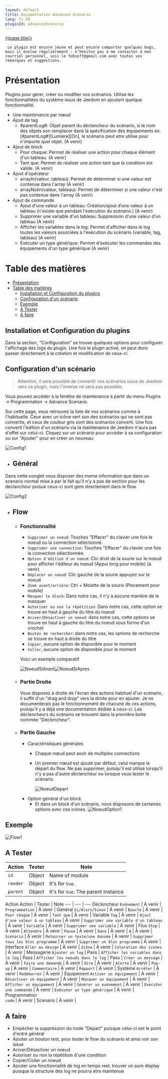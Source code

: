 ```yaml
---
layout: default
title: Documentation Advanced Scenario
lang: fr_FR
pluginId: advancedScenario
---
```


<div id="title">
<a href="../../../{{site.baseurl}}/{{page.pluginId}}/{{page.lang}}">{{page.title}}</a>
</div>

```
 Le plugin est encore jeune et peut encore comporter quelques bugs, mais il évolue régulièrement : n’hésitez pas à me contacter à mon courriel personnel, sois le fobsoft@gmail.com avec toutes vos remarques et suggestions.
```

# Présentation
Plugins pour gérer, créer ou modifier vos scénarios. Utilise les fonctionnalitées du système issus de Jeedom en ajoutant quelque fonctionnalité.
* Une maintenance par nœud
* Ajout de tag
  * #parentLog#: Objet parent du déclencheur du scénario, si le nom des objets son remplacer dans la spécification des équipements ex: [#parentLog#][Lumiere][On], le scénario peut etre utilise pour n'importe quel objet. (A venir)
* Ajout de block
  * Pour chaque: Permet de réaliser une action pour chaque élément d'un tableau. (A venir)
  * Tant que: Permet de réaliser une action tant que la condition est valide. (A venir)
* Ajout d'opérateur
  * arrayIn(valeur, tableau): Permet de déterminer si une valeur est contenue dans l'array (A venir)
  * arrayNotin(valeur, tableau): Permet de déterminer si une valeur n'est pas contenue dans l'array (A venir)
* Ajout de commande
  * Ajout d'une valeur à un tableau: Création/ajout d’une valeur à un tableau (n'existe que pendant l'exécution du scénario.) (A venir)
  * Supprimer une variable d'un tableau: Suppression d’une valeur d’un tableau (A venir)
  * Afficher les variables dans le log: Permet d'afficher dans le log toutes les valeurs associées à l'exécution du scénario (variable, tag, tableau) (A venir)
  * Exécuter un type générique: Permet d'exécuter les commandes des équipements d'un type générique (A venir)
  
# Table des matières
- [Présentation](#présentation)
- [Table des matières](#table-des-matières)
  - [Installation et Configuration du plugins](#installation-et-configuration-du-plugins)
  - [Configuration d'un scénario](#configuration-dun-scénario)
  - [Exemple](#exemple)
  - [A Tester](#a-tester)
  - [A faire](#a-faire)

## Installation et Configuration du plugins
Dans la section, "Configuration" se trouve quelques options pour configurer l'affichage des logs du plugin.
Une fois le plugin activé, on peut donc passer directement à la création et modification de ceux-ci.

## Configuration d'un scénario
> Attention, il sera possible de convertir vos scénarios issus de Jeedom vers ce plugin, mais l'inverse ne sera pas possible.

Vous pouvez accéder à la fenêtre de maintenance à partir du menu Plugins → Programmation → Advance Scenario.

Sur cette page, vous retrouvez la liste de vos scénarios comme à l'habituelle. Ceux avec un icône vert son des scénarios qui ne sont pas convertis, et ceux de couleur gris sont des scénarios converti.
Une fois converti l'édition d'un scénario via la maintenance de Jeedom n'aura pas d'effet sur celui-ci.
Cliquez sur un scénario pour accéder à sa configuration ou sur "Ajouter" pour en créer un nouveau:

![Config1](../images/Config1.png)

  - ## Général
  Dans cette oonglet vous disposer des meme information que dans un scenario normal mise à par le fait qu'il n'y a pas de section pour les declancheur puisue ceux-ci sont gere directement dans le flow.

  ![Config2](../images/Config2.png)

  - ## Flow
    - ### Fonctionnalité
      - `Supprimer un noeud`: Touches "Effacer" du clavier une fois le noeud ou la connection sélectionné.
      - `Supprimer une connection`: Touches "Effacer" du clavier une fois la connection sélectionnée.
      - `Option d'édition d'un noeud`: Clic droit de la sourie sur le noeud pour afficher l'éditeur du noeud (Appui long pour mobile) (à venir)
      - `Déplacer un noeud`: Clic gauche de la sourie appuyez sur le noeud
      - `Zoom avant/arrière`: Ctrl + Molette de la souris (Pincement pour mobile)
      - `Masquer le block`: Dans notre cas, il n'y a aucune manière de le masquer
      - `Autoriser ou non la répétition`: Dans notre cas, cette option se trouve en haut à gauche du titre du noeud
      - `Aciver/Désactiver un noeud`: dans notre cas, cette options se trouve en haut à gauche du titre du noeud sous forme d'un crochet
      - `Bouton de rechercher`: dans notre cas, les options de recherche se trouve en haut à droite du titre
      - `Copier`, aucune option de disponible pour le moment
      - `Coller`, aucune option de disponible pour le moment      

      Voici un exemple comparatif
        
      ![NoeudSiAvant](../images/NoeudSiAvant.png)![NoeudSiApres](../images/NoeudSiApres.png)
    
    - ### Partie Droite
      Vous disposez à droite de l'écran des actions habituel d'un scénario, il suffit d'un "drag and drop" vers la droite pour en ajouter. Je ne documenterais pas le fonctionnement de chacune de ces actions, puisqu'il y a déjà une documentation dédiée à ceux-ci.
      Les déclencheurs du scénario se trouvent dans la première boite nommée "Déclencheur".

    - ### Partie Gauche
      - Caractéristiques générales
        - Chaque nœud peut avoir de multiples connections
        - Un premier nœud est ajouté par défaut, celui marque le départ du flow. Ne pas supprimer, puisqu'il est utilisé lorsqu'il n'y a pas d'autre déclencheur ou lorsque vous tester le scénario.
        
          ![NoeudDepart](../images/NoeudDepart.png)
      - Option général d'un block
        - Et dans un block d'un scénario, nous disposons de certaines options avec ces icônes. ![NoeudOption1](../images/NoeudOption1.png)

## Exemple
![Flow1](../images/Flow1.png)

## A Tester
Action | Tester | Note
--- | --- | ---
`id` | Object | Name of module
`render` | Object | It's for `Vue`.
`parent` | Object | It's for `Vue`. The parent Instance

  Action
  Action | Tester | Note
  --- | --- | ---
  Déclencheur
  `Evénement` | À venir | 
  `Programmation` | À venir | 
  Général
  `Si/Alors/Sinon` | À venir | 
  `Boucle` | À venir | 
  `Pour chaque` | À venir | 
  `Tant que` | À venir | 
  Variable
  `Tag` | À venir | 
  `Ajout d'une valeur à un tableau` | À venir | 
  `Supprimer une variable d'un tableau` | À venir | 
  `Variable` | À venir | 
  `Supprimer une variable` | À venir | 
  Flux
  `Stop` | À venir | 
  `Attendre` | À venir | 
  `Pause` | À venir | 
  `Dans` | À venir | 
  `A` | À venir | 
  `Scénario` | À venir | 
  `Retourner un texte/une donnée` | À venir | 
  `Supprimer tous les bloc programmé` | À venir | 
  `Supprimer un bloc programmé` | À venir | 
  Interface
  `Aller au design` | À venir | 
  `Icône` | À venir | 
  `Coloration des icones` | À venir | 
  Messagerie
  `Ajouter un log` | Pass | 
  `Afficher les variables dans le log` | Pass | 
  `Afficher les noeuds dans le log` | Pass | 
  `Créer un message` | À venir | 
  `Faire une demande` | À venir | 
  `Dire` | À venir | 
  `Alerte` | À venir | 
  `Pop-up` | À venir | 
  `Commentaire` | À venir | 
  `Rapport` | À venir | 
  Système
  `Arrêter` | À venir | 
  `Redémarrer` | À venir | 
  Équipement
  `Activer un équipement` | À venir | 
  `Désactiver un équipement` | À venir | 
  `Masquer un équipement` | À venir | 
  `Afficher un équipement` | À venir | 
  `Générer un evènement` | À venir | 
  `Exécuter une commande` | À venir | 
  `Exécuter un type générique` | À venir | 
  Programmation  
  `code` | À venir | 
  Scenario | À venir | 

## A faire
* Empécher la suppression du node "Départ" puisque celui-ci est le point d'entré général
* Ajouter un bouton test, pour tester le flow du scénario et ainsi voir son issue
* Aciver/Désactiver un noeud
* Autoriser ou non la répétition d'une condition
* Copier/Coller un noeud
* Ajouter une fonctionnalité de log en temps reel, trouver un aure display puisque la structure des log ne pourra etre maintenue

